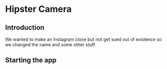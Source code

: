 # Hipster Camera 

## Introduction 
We wanted to make an Instagram clone but not get sued out of existence so we changed the name and some other stuff.

## Starting the app

